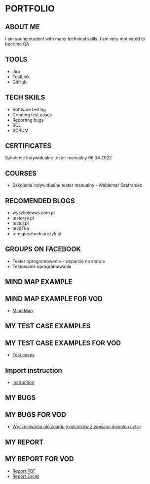 # PORTFOLIO
## ABOUT ME
I am young student with many technical skills. I am very motivated to become QA
## TOOLS
* Jira
* TestLink
* GitHub
## TECH SKIILS
* Software testing
* Creating test cases
* Reporting bugs
* SQL
* SCRUM
## CERTIFICATES
Szkolenie Indywidualne tester manualny 05.04.2022
## COURSES
* Szkolenie indywidualne tester manualny - Waldemar Szafraniec
## RECOMENDED BLOGS
* wyszkolewas.com.pl
* testerzy.pl
* testuj.pl
* testITka
* remigiuszbednarczyk.pl
## GROUPS ON FACEBOOK
* Tester oprogramowania - wsparcie na starcie
* Testowanie oprogramowania
## MIND MAP EXAMPLE
## MIND MAP EXAMPLE FOR VOD
* [Mind Map](https://drive.google.com/file/d/1CnXj9LG9ziKyFCypvf5vtrQKCjiBhIkf/view?usp=sharing)
## MY TEST CASE EXAMPLES
## MY TEST CASE EXAMPLES FOR VOD
* [Test cases](https://drive.google.com/file/d/1Kk6EphnrJySBc1WCRVqM86FDSSCqySWX/view?usp=sharing)
## Import instruction 
* [Instruction](https://drive.google.com/file/d/1_6br27wm2ZEPkjZnkDmtscP9LT5H9kPQ/view?usp=sharing)
## MY BUGS
## MY BUGS FOR VOD
* [Wyszukiwarka nie znajduje odcinków z wpisaną dowolną cyfrą](https://docs.google.com/document/d/1J8RxHRF_-mlF4uNeo6EkesbFIwgHgEDb/edit?usp=sharing&ouid=111783696309873619389&rtpof=true&sd=true)
## MY REPORT
## MY REPORT FOR VOD
* [Report PDF](https://drive.google.com/file/d/1_sTSByMCP4hGuD7sYjtwQLToZKJzaZQ0/view?usp=sharing)
* [Report Excell](https://docs.google.com/spreadsheets/d/1JxUGioJmK_zEHuZmKPINkFWRnlFiPpqH/edit?usp=sharing&ouid=111783696309873619389&rtpof=true&sd=true)

